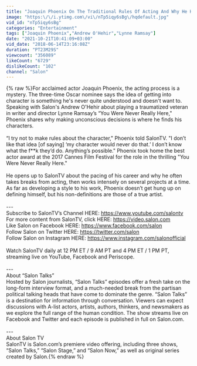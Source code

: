 ```yaml
---
title: "Joaquin Phoenix On The Traditional Rules Of Acting And Why He Has His Own"
image: "https:\/\/i.ytimg.com\/vi\/nTp5iqy6sBg\/hqdefault.jpg"
vid_id: "nTp5iqy6sBg"
categories: "Entertainment"
tags: ["Joaquin Phoenix","Andrew O'Hehir","Lynne Ramsay"]
date: "2021-10-21T10:41:09+03:00"
vid_date: "2018-06-14T23:16:08Z"
duration: "PT23M29S"
viewcount: "356089"
likeCount: "6729"
dislikeCount: "102"
channel: "Salon"
---
```

{% raw %}For acclaimed actor Joaquin Phoenix, the acting process is a mystery. The three-time Oscar nominee says the idea of getting into character is something he's never quite understood and doesn't want to. Speaking with Salon's Andrew O'Hehir about playing a traumatized veteran in writer and director Lynne Ramsay’s “You Were Never Really Here,&quot; Phoenix shares why making unconscious decisions is where he finds his characters.<br /><br />“I try not to make rules about the character,&quot; Phoenix told SalonTV. &quot;I don’t like that idea [of saying] ‘my character would never do that.’ I don’t know what the f**k they’d do. Anything’s possible.&quot; Phoenix took home the best actor award at the 2017 Cannes Film Festival for the role in the thrilling &quot;You Were Never Really Here.&quot; <br /><br />He opens up to SalonTV about the pacing of his career and why he often takes breaks from acting, then works intensely on several projects at a time. As far as developing a style to his work, Phoenix doesn’t get hung up on defining himself, but his non-definitions are those of a true artist.<br /><br />---<br />Subscribe to SalonTV’s Channel HERE: <a rel="nofollow" target="blank" href="https://www.youtube.com/salontv">https://www.youtube.com/salontv</a><br />For more content from SalonTV, click HERE: <a rel="nofollow" target="blank" href="https://video.salon.com">https://video.salon.com</a><br />Like Salon on Facebook HERE: <a rel="nofollow" target="blank" href="https://www.facebook.com/salon">https://www.facebook.com/salon</a><br />Follow Salon on Twitter HERE: <a rel="nofollow" target="blank" href="https://twitter.com/salon">https://twitter.com/salon</a><br />Follow Salon on Instagram HERE: <a rel="nofollow" target="blank" href="https://www.instagram.com/salonofficial">https://www.instagram.com/salonofficial</a><br /><br />Watch SalonTV daily at 12 PM ET / 9 AM PT and 4 PM ET / 1 PM PT, streaming live on YouTube, Facebook and Periscope.<br /><br />---<br />About “Salon Talks”<br />Hosted by Salon journalists, “Salon Talks” episodes offer a fresh take on the long-form interview format, and a much-needed break from the partisan political talking heads that have come to dominate the genre. “Salon Talks” is a destination for information through conversation. Viewers can expect discussions with A-list actors, artists, authors, thinkers, and newsmakers as we explore the full range of the human condition. The show streams live on Facebook and Twitter and each episode is published in full on Salon.com.<br /><br />---<br />About Salon TV<br />SalonTV is Salon.com’s premiere video offering, including three shows, “Salon Talks,” “Salon Stage,” and “Salon Now,” as well as original series created by Salon.{% endraw %}
